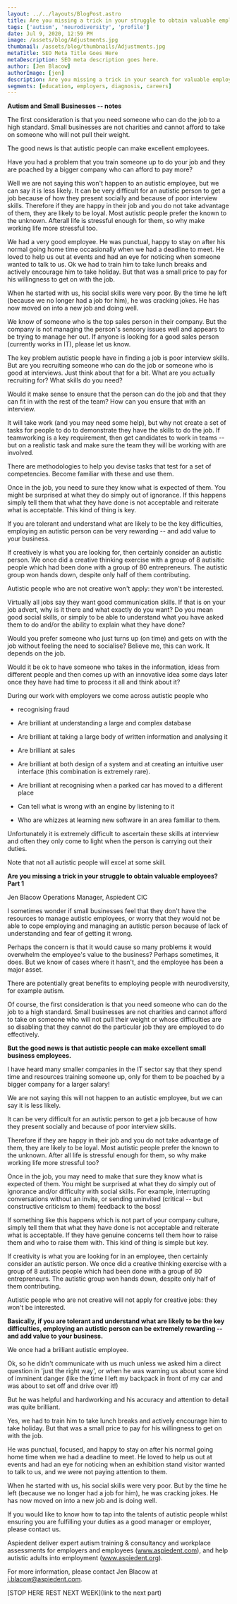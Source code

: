 ```yaml
---
layout: ../../layouts/BlogPost.astro
title: Are you missing a trick in your struggle to obtain valuable employees?
tags: ['autism', 'neurodiversity', 'profile']
date: Jul 9, 2020, 12:59 PM
image: /assets/blog/Adjustments.jpg
thumbnail: /assets/blog/thumbnails/Adjustments.jpg
metaTitle: SEO Meta Title Goes Here
metaDescription: SEO meta description goes here.
author: [Jen Blacow]
authorImage: [jen]
description: Are you missing a trick in your search for valuable employees? With the right understanding in place, employing people with autism could be a brilliant move for your small business.
segments: [education, employers, diagnosis, careers]
---
```

**Autism and Small Businesses -- notes**

The first consideration is that you need someone who can do the job to a
high standard. Small businesses are not charities and cannot afford to
take on someone who will not pull their weight.

The good news is that autistic people can make excellent employees.

Have you had a problem that you train someone up to do your job and they
are poached by a bigger company who can afford to pay more?

Well we are not saying this won't happen to an autistic employee, but we
can say it is less likely. It can be very difficult for an autistic
person to get a job because of how they present socially and because of
poor interview skills. Therefore if they are happy in their job and you
do not take advantage of them, they are likely to be loyal. Most
autistic people prefer the known to the unknown. Afterall life is
stressful enough for them, so why make working life more stressful too.

We had a very good employee. He was punctual, happy to stay on after his
normal going home time occasionally when we had a deadline to meet. He
loved to help us out at events and had an eye for noticing when someone
wanted to talk to us. Ok we had to train him to take lunch breaks and
actively encourage him to take holiday. But that was a small price to
pay for his willingness to get on with the job.

When he started with us, his social skills were very poor. By the time
he left (because we no longer had a job for him), he was cracking jokes.
He has now moved on into a new job and doing well.

We know of someone who is the top sales person in their company. But the
company is not managing the person's sensory issues well and appears to
be trying to manage her out. If anyone is looking for a good sales
person (currently works in IT), please let us know.

The key problem autistic people have in finding a job is poor interview
skills. But are you recruiting someone who can do the job or someone who
is good at interviews. Just think about that for a bit. What are you
actually recruiting for? What skills do you need?

Would it make sense to ensure that the person can do the job and that
they can fit in with the rest of the team? How can you ensure that with
an interview.

It will take work (and you may need some help), but why not create a set
of tasks for people to do to demonstrate they have the skills to do the
job. If teamworking is a key requirement, then get candidates to work in
teams -- but on a realistic task and make sure the team they will be
working with are involved.

There are methodologies to help you devise tasks that test for a set of
competencies. Become familiar with these and use them.

Once in the job, you need to sure they know what is expected of them.
You might be surprised at what they do simply out of ignorance. If this
happens simply tell them that what they have done is not acceptable and
reiterate what is acceptable. This kind of thing is key.

If you are tolerant and understand what are likely to be the key
difficulties, employing an autistic person can be very rewarding -- and
add value to your business.

If creatively is what you are looking for, then certainly consider an
autistic person. We once did a creative thinking exercise with a group
of 8 autisitic people which had been done with a group of 80
entrepreneurs. The autistic group won hands down, despite only half of
them contributing.

Autistic people who are not creative won't apply: they won't be
interested.

Virtually all jobs say they want good communication skills. If that is
on your job advert, why is it there and what exactly do you want? Do you
mean good social skills, or simply to be able to understand what you
have asked them to do and/or the ability to explain what they have done?

Would you prefer someone who just turns up (on time) and gets on with
the job without feeling the need to socialise? Believe me, this can
work. It depends on the job.

Would it be ok to have someone who takes in the information, ideas from
different people and then comes up with an innovative idea some days
later once they have had time to process it all and think about it?

During our work with employers we come across autistic people who

-   recognising fraud

-   Are brilliant at understanding a large and complex database

-   Are brilliant at taking a large body of written information and
    analysing it

-   Are brilliant at sales

-   Are brilliant at both design of a system and at creating an
    intuitive user interface (this combination is extremely rare).

-   Are brilliant at recognising when a parked car has moved to a
    different place

-   Can tell what is wrong with an engine by listening to it

-   Who are whizzes at learning new software in an area familiar to
    them.

Unfortunately it is extremely difficult to ascertain these skills at
interview and often they only come to light when the person is carrying
out their duties.

Note that not all autistic people will excel at some skill.

**Are you missing a trick in your struggle to obtain valuable employees?
Part 1**

Jen Blacow Operations Manager, Aspiedent CIC

I sometimes wonder if small businesses feel that they don't have the
resources to manage autistic employees, or worry that they would not be
able to cope employing and managing an autistic person because of lack
of understanding and fear of getting it wrong.

Perhaps the concern is that it would cause so many problems it would
overwhelm the employee's value to the business? Perhaps sometimes, it
does. But we know of cases where it hasn't, and the employee has been a
major asset.

There are potentially great benefits to employing people with
neurodiversity, for example autism.

Of course, the first consideration is that you need someone who can do
the job to a high standard. Small businesses are not charities and
cannot afford to take on someone who will not pull their weight or whose
difficulties are so disabling that they cannot do the particular job
they are employed to do effectively.

**But the good news is that autistic people can make excellent small
business employees.**

I have heard many smaller companies in the IT sector say that they spend
time and resources training someone up, only for them to be poached by a
bigger company for a larger salary!

We are not saying this will not happen to an autistic employee, but we
can say it is less likely.

It can be very difficult for an autistic person to get a job because of
how they present socially and because of poor interview skills.

Therefore if they are happy in their job and you do not take advantage
of them, they are likely to be loyal. Most autistic people prefer the
known to the unknown. After all life is stressful enough for them, so
why make working life more stressful too?

Once in the job, you may need to make that sure they know what is
expected of them. You might be surprised at what they do simply out of
ignorance and/or difficulty with social skills. For example,
interrupting conversations without an invite, or sending uninvited
(critical -- but constructive criticism to them) feedback to the boss!

If something like this happens which is not part of your company
culture, simply tell them that what they have done is not acceptable and
reiterate what is acceptable. If they have genuine concerns tell them
how to raise them and who to raise them with. This kind of thing is
simple but key.

If creativity is what you are looking for in an employee, then certainly
consider an autistic person. We once did a creative thinking exercise
with a group of 8 autistic people which had been done with a group of 80
entrepreneurs. The autistic group won hands down, despite only half of
them contributing.

Autistic people who are not creative will not apply for creative jobs:
they won't be interested.

**Basically, if you are tolerant and understand what are likely to be
the key difficulties, employing an autistic person can be extremely
rewarding -- and add value to your business.**

We once had a brilliant autistic employee.

Ok, so he didn't communicate with us much unless we asked him a direct
question in 'just the right way', or when he was warning us about some
kind of imminent danger (like the time I left my backpack in front of my
car and was about to set off and drive over it!)

But he was helpful and hardworking and his accuracy and attention to
detail was quite brilliant.

Yes, we had to train him to take lunch breaks and actively encourage him
to take holiday. But that was a small price to pay for his willingness
to get on with the job.

He was punctual, focused, and happy to stay on after his normal going
home time when we had a deadline to meet. He loved to help us out at
events and had an eye for noticing when an exhibition stand visitor
wanted to talk to us, and we were not paying attention to them.

When he started with us, his social skills were very poor. But by the
time he left (because we no longer had a job for him), he was cracking
jokes. He has now moved on into a new job and is doing well.

If you would like to know how to tap into the talents of autistic people
whilst ensuring you are fulfilling your duties as a good manager or
employer, please contact us.

Aspiedent deliver expert autism training & consultancy and workplace
assessments for employers and employees (www.aspiedent.com), and help
autistic adults into employment (www.aspiedent.org).

For more information, please contact Jen Blacow at
<j.blacow@aspiedent.com>.

[STOP HERE REST NEXT WEEK](link to the next part)